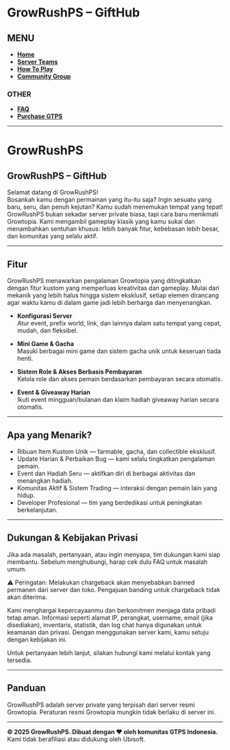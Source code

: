 # GrowRushPS – GiftHub

## MENU
- [**Home**](https://growrushps.github.io/GiftHub/index.html)
- [**Server Teams**](https://growrushps.github.io/GiftHub/serverteam.html)
- [**How To Play**](https://growrushps.github.io/GiftHub/howtoplay.html)
- [**Community Group**](https://growrushps.github.io/GiftHub/communitygroup.html)

### OTHER
- [**FAQ**](https://growrushps.github.io/GiftHub/faq.html)
- [**Purchase GTPS**](https://growrushps.github.io/GiftHub/purchase.html)

---

# GrowRushPS

## GrowRushPS – GiftHub

Selamat datang di GrowRushPS!  
Bosankah kamu dengan permainan yang itu-itu saja? Ingin sesuatu yang baru, seru, dan penuh kejutan? Kamu sudah menemukan tempat yang tepat!  
GrowRushPS bukan sekadar server private biasa, tapi cara baru menikmati Growtopia. Kami mengambil gameplay klasik yang kamu sukai dan menambahkan sentuhan khusus: lebih banyak fitur, kebebasan lebih besar, dan komunitas yang selalu aktif.

---

## Fitur

GrowRushPS menawarkan pengalaman Growtopia yang ditingkatkan dengan fitur kustom yang memperluas kreativitas dan gameplay. Mulai dari mekanik yang lebih halus hingga sistem eksklusif, setiap elemen dirancang agar waktu kamu di dalam game jadi lebih berharga dan menyenangkan.

- **Konfigurasi Server**  
Atur event, prefix world, link, dan lainnya dalam satu tempat yang cepat, mudah, dan fleksibel.

- **Mini Game & Gacha**  
Masuki berbagai mini game dan sistem gacha unik untuk keseruan tiada henti.

- **Sistem Role & Akses Berbasis Pembayaran**  
Kelola role dan akses pemain berdasarkan pembayaran secara otomatis.

- **Event & Giveaway Harian**  
Ikuti event mingguan/bulanan dan klaim hadiah giveaway harian secara otomatis.

---

## Apa yang Menarik?

- Ribuan Item Kustom Unik — farmable, gacha, dan collectible eksklusif.  
- Update Harian & Perbaikan Bug — kami selalu tingkatkan pengalaman pemain.  
- Event dan Hadiah Seru — aktifkan diri di berbagai aktivitas dan menangkan hadiah.  
- Komunitas Aktif & Sistem Trading — interaksi dengan pemain lain yang hidup.  
- Developer Profesional — tim yang berdedikasi untuk peningkatan berkelanjutan.

---

## Dukungan & Kebijakan Privasi

Jika ada masalah, pertanyaan, atau ingin menyapa, tim dukungan kami siap membantu. Sebelum menghubungi, harap cek dulu FAQ untuk masalah umum.

⚠️ Peringatan: Melakukan chargeback akan menyebabkan banned permanen dari server dan toko. Pengajuan banding untuk chargeback tidak akan diterima.

Kami menghargai kepercayaanmu dan berkomitmen menjaga data pribadi tetap aman. Informasi seperti alamat IP, perangkat, username, email (jika disediakan), inventaris, statistik, dan log chat hanya digunakan untuk keamanan dan privasi. Dengan menggunakan server kami, kamu setuju dengan kebijakan ini.

Untuk pertanyaan lebih lanjut, silakan hubungi kami melalui kontak yang tersedia.

---

## Panduan

GrowRushPS adalah server private yang terpisah dari server resmi Growtopia. Peraturan resmi Growtopia mungkin tidak berlaku di server ini.

---

**© 2025 GrowRushPS. Dibuat dengan ❤️ oleh komunitas GTPS Indonesia.**  
Kami tidak berafiliasi atau didukung oleh Ubisoft.
